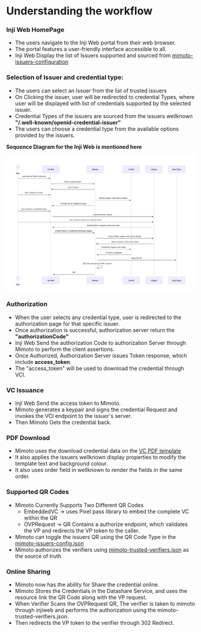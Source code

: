 # **Understanding the workflow**


### **Inji Web HomePage**

- The users navigate to the Inji Web portal from their web browser.
- The portal features a user-friendly interface accessible to all.
- Inji Web Display the list of Issuers supported and sourced from [mimoto-issuers-configuration](https://github.com/mosip/mosip-config/blob/collab1/mimoto-issuers-config.json)

### **Selection of Issuer and credential type:**

- The users can select an Issuer from the list of trusted issuers
- On Clicking the issuer, user will be redirected to credential Types, where user will be displayed with list of credentials supported by the selected issuer.
- Credential Types of the issuers are sourced from the issuers wellknown **"/.well-known/openid-credential-issuer"**
- The users can choose a credential type from the available options provided by the issuers.


**Sequence Diagram for the Inji Web is mentioned here**

![inji-web-sequence.png](InjiWebSequence.png)

### **Authorization**

- When the user selects any credential type, user is redirected to the authorization page for that specific issuer.
- Once authorization is successful, authorization server return the **"authorizationCode"**
- Inji Web Send the authorization Code to authorization Server through Mimoto to perform the client assertions.
- Once Authorized, Authorization Server issues Token response, which include **access_token**.
- The "access_token" will be used to download the credential through VCI.

### **VC Issuance**

- Inji Web Send the access token to Mimoto.
- Mimoto generates a keypair and signs the credential Request and invokes the VCI endpoint to the issuer's server.
- Then Mimoto Gets the credential back.

### **PDF Download**

- Mimoto uses the download credential data on the [VC PDF template](https://github.com/mosip/mosip-config/blob/collab1/credential-template.html)
- It also applies the issuers wellknown display properties to modify the template text and background colour.
- It also uses order field in wellknown to render the fields in the same order.

### **Supported QR Codes**

- Mimoto Currently Supports Two Different QR Codes
  - EmbeddedVC -> uses Pixel pass library to embed the complete VC within the QR
  - OVPRequest -> QR Contains a authorize endpoint, which validates the VP and redirects the VP token to the caller.
- Mimoto can toggle the issuers QR using the QR Code Type in the [mimoto-issuers-config.json](https://github.com/mosip/inji-config/blob/31704e5a31775551f535f74b3f9baad587468b79/mimoto-issuers-config.json#L105)
- Mimoto authorizes the verifiers using [mimoto-trusted-verifiers.json](https://github.com/mosip/inji-config/blob/release-0.3.x/mimoto-trusted-verifiers.json) as the source of truth

### **Online Sharing**

- Mimoto now has the ability for Share the credential online.
- Mimoto Stores the Credentials in the Datashare Service, and uses the resource link the QR Code along with the VP request. 
- When Verifier Scans the OVPRequest QR, The verifier is taken to mimoto through injiweb and performs the authorization using the mimoto-trusted-verifiers.json.
- Then redirects the VP token to the verifier through 302 Redirect. 
